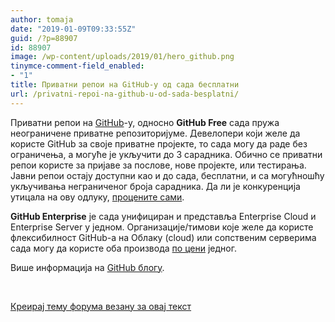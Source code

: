 ```yaml
---
author: tomaja
date: "2019-01-09T09:33:55Z"
guid: /?p=88907
id: 88907
image: /wp-content/uploads/2019/01/hero_github.png
tinymce-comment-field_enabled:
- "1"
title: Приватни репои на GitHub-у од сада бесплатни
url: /privatni-repoi-na-github-u-od-sada-besplatni/
---
```

Приватни репои на <a href="https://github.com" target="_blank" rel="noopener">GitHub</a>-у, односно **GitHub Free** сада пружа неограничене приватне репозиторијуме. Девелопери који желе да користе GitHub за своје приватне пројекте, то сада могу да раде без ограничења, а могуће је укључити до 3 сарадника. Обично се приватни репои користе за пријаве за послове, нове пројекте, или тестирања. Јавни репои остају доступни као и до сада, бесплатни, и са могућношћу укључивања неграниченог броја сарадника. Да ли је конкуренција утицала на ову одлуку, <a href="https://about.gitlab.com/pricing/" target="_blank" rel="noopener">процените сами</a>.

**GitHub Enterprise** је сада унифициран и представља Enterprise Cloud и Enterprise Server у једном. Организације/тимови које желе да користе флексибилност GitHub-а на Облаку (cloud) или сопственим серверима сада могу да користе оба производа <a href="https://github.com/pricing" target="_blank" rel="noopener">по цени</a> једног.

Више информација на <a href="https://blog.github.com/2019-01-07-new-year-new-github/" target="_blank" rel="noopener">GitHub блогу</a>.

&nbsp;

[Креирај тему форума везану за овај текст](https://linuxo.org/nova-tema-na-forumu/?se_pid=88907)